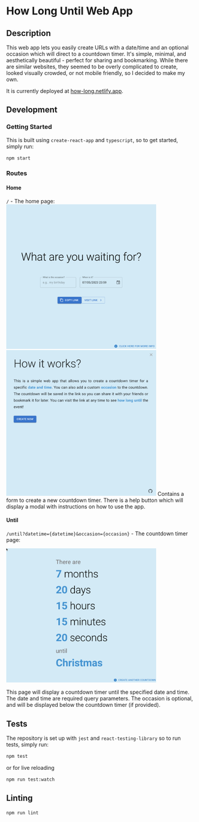 # How Long Until Web App

## Description

This web app lets you easily create URLs with a date/time and an optional occasion which will direct to a countdown
timer. It's simple, minimal, and aesthetically beautiful - perfect for sharing and bookmarking. While there
are similar websites, they seemed to be overly complicated to create, looked visually crowded, or not mobile friendly, so I decided to make my own. 

It is currently deployed at [how-long.netlify.app](https://how-long.netlify.app/).

## Development
### Getting Started

This is built using `create-react-app` and `typescript`, so to get started, simply run:

```zsh
npm start
```

### Routes

#### Home
`/` - The home page:
<img src="./docs/home.png" width="400px">
<img src="./docs/help.png" width="400px">
Contains a form to create a new countdown timer. There is a help button which will display a modal with instructions on how to use the app.

#### Until 
`/until?datetime={datetime}&occasion={occasion}` - The countdown timer page:

<img src="./docs/until.png" width="400px">

This page will display a countdown timer until the specified date and time. The date and time are required query parameters. The occasion is optional, and will be displayed below the countdown timer (if provided).


## Tests

The repository is set up with `jest` and `react-testing-library` so to run tests, simply run:

```zsh
npm test
```

or for live reloading

```zsh
npm run test:watch
```

## Linting
```zsh
npm run lint
```